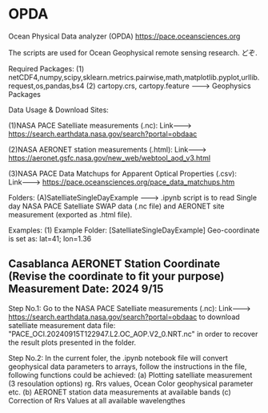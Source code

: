 # OPDA
Ocean Physical Data analyzer (OPDA)
https://pace.oceansciences.org

The scripts are used for Ocean Geophysical remote sensing research. 
どぞ.

Required Packages: 
(1) netCDF4,numpy,scipy,sklearn.metrics.pairwise,math,matplotlib.pyplot,urllib.request,os,pandas,bs4
(2) cartopy.crs, cartopy.feature ---> Geophysics Packages

Data Usage & Download Sites:

(1)NASA PACE Satelliate measurements (.nc): 
Link--->  https://search.earthdata.nasa.gov/search?portal=obdaac

(2)NASA AERONET station measurements (.html): 
Link---> https://aeronet.gsfc.nasa.gov/new_web/webtool_aod_v3.html

(3)NASA PACE Data Matchups for Apparent Optical Properties (.csv):  
Link---> https://pace.oceansciences.org/pace_data_matchups.htm


Folders:
(A)SatelliateSingleDayExample ---> .ipynb script is to read Single day NASA PACE Satelliate SWAP data (.nc file) and AERONET site measurement (exported as .html file).

Examples:
(1) Example Folder: [SatelliateSingleDayExample]
Geo-coordinate is set as:  lat=41; lon=1.36
## Casablanca AERONET Station Coordinate (Revise the coordinate to fit your  purpose) Measurement Date:  2024 9/15

Step No.1:
Go to the NASA PACE Satelliate measurements (.nc): Link--->  https://search.earthdata.nasa.gov/search?portal=obdaac to download satelliate measurement data file: "PACE_OCI.20240915T122947.L2.OC_AOP.V2_0.NRT.nc" in order to recover the result plots presented in the folder.

Step No.2:
In the current foler, the .ipynb notebook file will convert geophysical data parameters to arrays, follow the instructions in the file, following functions could be achieved:
(a) Plotting satelliate measurement (3 resoulation options) rg. Rrs values, Ocean Color geophysical parameter etc.
(b) AERONET station data measurements at available bands
(c) Correction of Rrs Values at all available wavelengthes 



